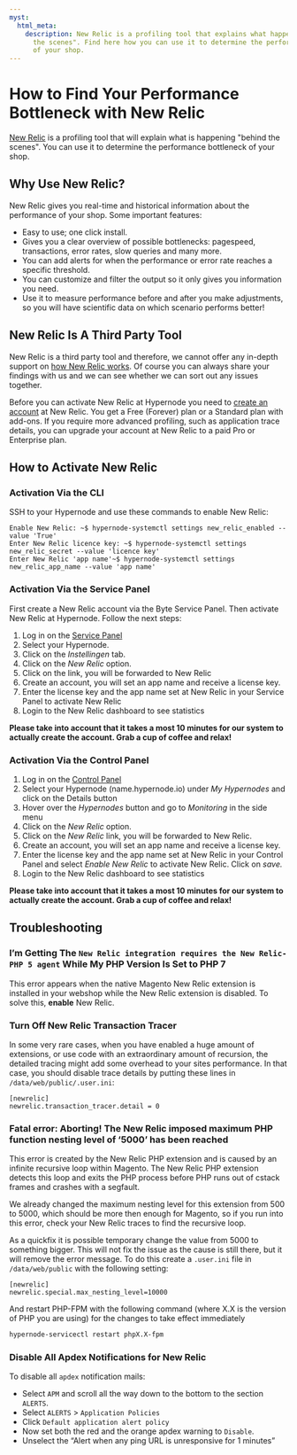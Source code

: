 ```yaml
---
myst:
  html_meta:
    description: New Relic is a profiling tool that explains what happens "behind
      the scenes". Find here how you can use it to determine the performance bottleneck
      of your shop.
---
```


<!-- source: https://support.hypernode.com/en/best-practices/performance/how-to-find-your-performance-bottleneck-with-new-relic/ -->

# How to Find Your Performance Bottleneck with New Relic

[New Relic](https://newrelic.com/) is a profiling tool that will explain what is happening "behind the scenes". You can use it to determine the performance bottleneck of your shop.

## Why Use New Relic?

New Relic gives you real-time and historical information about the performance of your shop. Some important features:

- Easy to use; one click install.
- Gives you a clear overview of possible bottlenecks: pagespeed, transactions, error rates, slow queries and many more.
- You can add alerts for when the performance or error rate reaches a specific threshold.
- You can customize and filter the output so it only gives you information you need.
- Use it to measure performance before and after you make adjustments, so you will have scientific data on which scenario performs better!

## New Relic Is A Third Party Tool

New Relic is a third party tool and therefore, we cannot offer any in-depth support on [how New Relic works](https://docs.newrelic.com/docs/using-new-relic/). Of course you can always share your findings with us and we can see whether we can sort out any issues together.

Before you can activate New Relic at Hypernode you need to [create an account](https://newrelic.com/signup) at New Relic. You get a Free (Forever) plan or a Standard plan with add-ons. If you require more advanced profiling, such as application trace details, you can upgrade your account at New Relic to a paid Pro or Enterprise plan.

## How to Activate New Relic

### Activation Via the CLI

SSH to your Hypernode and use these commands to enable New Relic:

```nginx
Enable New Relic: ~$ hypernode-systemctl settings new_relic_enabled --value 'True'
Enter New Relic licence key: ~$ hypernode-systemctl settings new_relic_secret --value 'licence key'
Enter New Relic 'app name'~$ hypernode-systemctl settings new_relic_app_name --value 'app name'
```

### Activation Via the Service Panel

First create a New Relic account via the Byte Service Panel. Then activate New Relic at Hypernode. Follow the next steps:

1. Log in on the [Service Panel](https://service.byte.nl/protected/)
1. Select your Hypernode.
1. Click on the *Instellingen* tab.
1. Click on the *New Relic* option.
1. Click on the link, you will be forwarded to New Relic
1. Create an account, you will set an app name and receive a license key.
1. Enter the license key and the app name set at New Relic in your Service Panel to activate New Relic
1. Login to the New Relic dashboard to see statistics

**Please take into account that it takes a most 10 minutes for our system to actually create the account. Grab a cup of coffee and relax!**

### Activation Via the Control Panel

1. Log in on the [Control Panel](https://auth.hypernode.com)
1. Select your Hypernode (name.hypernode.io) under *My Hypernodes* and click on the Details button
1. Hover over the *Hypernodes* button and go to *Monitoring* in the side menu
1. Click on the *New Relic* option.
1. Click on the *New Relic* link, you will be forwarded to New Relic.
1. Create an account, you will set an app name and receive a license key.
1. Enter the license key and the app name set at New Relic in your Control Panel and select *Enable New Relic* to activate New Relic. Click on *save.*
1. Login to the New Relic dashboard to see statistics

**Please take into account that it takes a most 10 minutes for our system to actually create the account. Grab a cup of coffee and relax!**

## Troubleshooting

### I’m Getting The `New Relic integration requires the New Relic-PHP 5 agent` While My PHP Version Is Set to PHP 7

This error appears when the native Magento New Relic extension is installed in your webshop while the New Relic extension is disabled. To solve this, **enable** New Relic.

### Turn Off New Relic Transaction Tracer

In some very rare cases, when you have enabled a huge amount of extensions, or use code with an extraordinary amount of recursion, the detailed tracing might add some overhead to your sites performance. In that case, you should disable trace details by putting these lines in `/data/web/public/.user.ini`:

```nginx
[newrelic]
newrelic.transaction_tracer.detail = 0
```

### Fatal error: Aborting! The New Relic imposed maximum PHP function nesting level of ‘5000’ has been reached

This error is created by the New Relic PHP extension and is caused by an infinite recursive loop within Magento. The New Relic PHP extension detects this loop and exits the PHP process before PHP runs out of cstack frames and crashes with a segfault.

We already changed the maximum nesting level for this extension from 500 to 5000, which should be more then enough for Magento, so if you run into this error, check your New Relic traces to find the recursive loop.

As a quickfix it is possible temporary change the value from 5000 to something bigger. This will not fix the issue as the cause is still there, but it will remove the error message. To do this create a `.user.ini` file in `/data/web/public` with the following setting:

```nginx
[newrelic]
newrelic.special.max_nesting_level=10000
```

And restart PHP-FPM with the following command (where X.X is the version of PHP you are using) for the changes to take effect immediately

```bash
hypernode-servicectl restart phpX.X-fpm
```

### Disable All Apdex Notifications for New Relic

To disable all `apdex` notification mails:

- Select `APM` and scroll all the way down to the bottom to the section `ALERTS`.
- Select `ALERTS` > `Application Policies`
- Click `Default application alert policy`
- Now set both the red and the orange apdex warning to `Disable`.
- Unselect the “Alert when any ping URL is unresponsive for 1 minutes”
